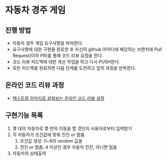 # 자동차 경주 게임
## 진행 방법
* 자동차 경주 게임 요구사항을 파악한다.
* 요구사항에 대한 구현을 완료한 후 자신의 github 아이디에 해당하는 브랜치에 Pull Request(이하 PR)를 통해 코드 리뷰 요청을 한다.
* 코드 리뷰 피드백에 대한 개선 작업을 하고 다시 PUSH한다.
* 모든 피드백을 완료하면 다음 단계를 도전하고 앞의 과정을 반복한다.

## 온라인 코드 리뷰 과정
* [텍스트와 이미지로 살펴보는 온라인 코드 리뷰 과정](https://github.com/next-step/nextstep-docs/tree/master/codereview)

## 구현기능 목록
1. 몇 대의 자동차로 몇 번의 이동을 할 것인지 사용자로부터 입력받기
2. 각 자동차가 조건값에 맞춰 전진 or 멈춤
   1. 조건값 생성: 0~9의 random 값을 
   2. 전진 or 멈춤: 4 이상인 경우 자동차 전진, 아니면 멈춤  
3. 자동차의 상태출력